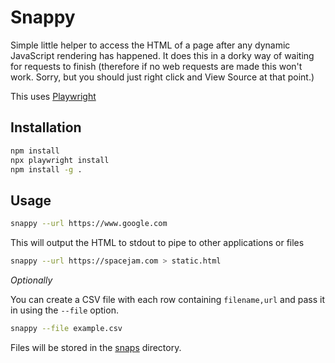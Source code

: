# Snappy

Simple little helper to access the HTML of a page after any dynamic JavaScript rendering has happened. It does this in a dorky way of waiting for requests to finish (therefore if no web requests are made this won't work. Sorry, but you should just right click and View Source at that point.)

This uses [Playwright](https://playwright.dev/)

## Installation

```bash
npm install
npx playwright install
npm install -g .
```

## Usage

```bash
snappy --url https://www.google.com
```

This will output the HTML to stdout to pipe to other applications or files

```bash
snappy --url https://spacejam.com > static.html
```

*Optionally*

You can create a CSV file with each row containing `filename,url` and pass it in using the `--file` option.

```bash
snappy --file example.csv
```

Files will be stored in the [snaps](./snaps) directory.